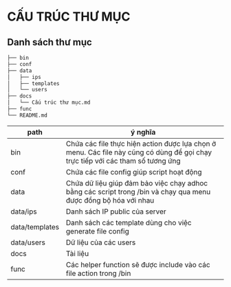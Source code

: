 # CẤU TRÚC THƯ MỤC


## Danh sách thư mục

```bash
├── bin
├── conf
├── data
│   ├── ips
│   ├── templates
│   └── users
├── docs
│   └── Cấu trúc thư mục.md
├── func
└── README.md
```

| path    | ý nghĩa |
|---------|---------|
| bin     | Chứa các file thực hiện action được lựa chọn ở menu. Các file này cũng có dùng để gọi chạy trực tiếp với các tham số tương ứng|
| conf    | Chứa các file config giúp script hoạt động |
| data    | Chứa dữ liệu giúp đảm bảo việc chạy adhoc bằng các script trong /bin và chạy qua menu được đồng bộ hóa với nhau|
| data/ips | Danh sách IP public của server |
| data/templates | Danh sách các template dùng cho việc generate file config |
| data/users | Dữ liệu của các users |
| docs | Tài liệu |
| func | Các helper function sẽ được include vào các file action trong /bin |

